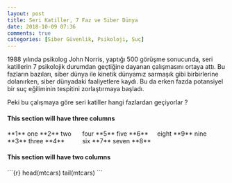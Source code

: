 ```yaml
---
layout: post
title: Seri Katiller, 7 Faz ve Siber Dünya
date: 2018-10-09 07:36
comments: true
categories: [Siber Güvenlik, Psikoloji, Suç]
---
```


1988 yılında psikolog John Norris, yaptığı 500 görüşme sonucunda, seri katillerin 7 psikolojik durumdan geçtiğine dayanan çalışmasını ortaya attı. Bu fazların bazıları, siber dünya ile kinetik dünyamız sarmaşık gibi birbirlerine dolanırken, siber dünyadaki faaliyetlere kaydı. Bu da erken fazda potansiyel bir suç eğiliminin tespitini zorlaştırmaya başladı. 
 <!--more-->

Peki bu çalışmaya göre seri katiller hangi fazlardan geçiyorlar ? 

<style>
  .col2 {
    columns: 2 200px;         /* number of columns and width in pixels*/
    -webkit-columns: 2 200px; /* chrome, safari */
    -moz-columns: 2 200px;    /* firefox */
  }
  .col3 {
    columns: 3 100px;
    -webkit-columns: 3 100px;
    -moz-columns: 3 100px;
  }
</style>

#### This section will have three columns

<div class="col3">
**1** one  
**2** two  
**3** three  
**4** four  
**5** five  
**6** six  
**7** seven  
**8** eight  
**9** nine  
</div>

#### This section will have two columns

<div class="col2">
```{r}
head(mtcars)
tail(mtcars)
```
</div>